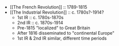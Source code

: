 - [[The French Revolution]] :: 1789-1815
- [[The Industrial Revolution]] :: c. 1780s?-1914?
	- 1st IR :: c. 1780s-1870s
	- 2nd IR :: c. 1870s-1914
	- Pre-1815 "localized" to Great Britain
	- After 1816 disseminated to "continental Europe"
	- 1st IR & 2nd IR similar, different time periods

